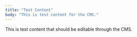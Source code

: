 ```yaml
---
title: "Test Content"
body: "This is test content for the CMS."
---
```


This is test content that should be editable through the CMS.
